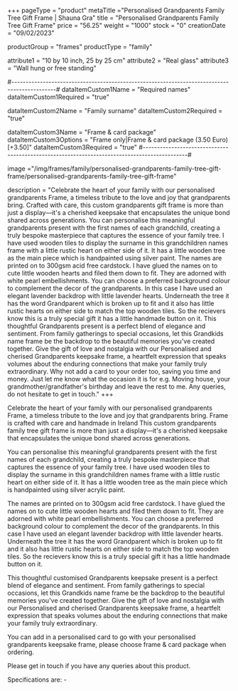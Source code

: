 +++
pageType = "product"
metaTitle ="Personalised Grandparents Family Tree Gift Frame | Shauna Gra"
title = "Personalised Grandparents Family Tree Gift Frame"
price = "56.25"
weight = "1000"
stock = "0"
creationDate = "09/02/2023"

productGroup = "frames"
productType = "family"
 
attribute1 = "10 by 10 inch, 25 by 25 cm" 
attribute2 = "Real glass"
attribute3 = "Wall hung or free standing"

#---------------------------------------------------------------------------------------------#
dataItemCustom1Name = "Required names"
dataItemCustom1Required = "true"

dataItemCustom2Name = "Family surname"
dataItemCustom2Required = "true"

dataItemCustom3Name = "Frame & card package"
dataItemCustom3Options = "Frame only|Frame & card package (3.50 Euro)[+3.50]"
dataItemCustom3Required = "true"
#---------------------------------------------------------------------------------------------#
 
image ="/img/frames/family/personalised-grandparents-family-tree-gift-frame/personalised-grandparents-family-tree-gift-frame"

description = "Celebrate the heart of your family with our personalised grandparents Frame, a timeless tribute to the love and joy that grandparents bring. Crafted with care, this custom grandparents gift frame is more than just a display—it's a cherished keepsake that encapsulates the unique bond shared across generations. You can personalise this meaningful grandparents present with the first names of each grandchild, creating a truly bespoke masterpiece that captures the essence of your family tree. I have used wooden tiles to display the surname in this grandchildren names frame with a little rustic heart on either side of it. It has a little wooden tree as the main piece which is handpainted using silver paint. The names are printed on to 300gsm acid free cardstock. I have glued the names on to cute little wooden hearts and filed them down to fit. They are adorned with white pearl embellishments. You can choose a preferred background colour to complement the decor of the grandparents. In this case I have used an elegant lavender backdrop with little lavender hearts. Underneath the tree it has the word Grandparent which is broken up to fit and it also has little rustic hearts on either side to match the top wooden tiles. So the recievers know this is a truly special gift it has a little handmade button on it. This thoughtful Grandparents present is a perfect blend of elegance and sentiment. From family gatherings to special occasions, let this Grandkids name frame be the backdrop to the beautiful memories you've created together. Give the gift of love and nostalgia with our Personalised and cherised Grandparents keepsake frame, a heartfelt expression that speaks volumes about the enduring connections that make your family truly extraordinary. Why not add a card to your order too, saving you time and money. Just let me know what the occasion it is for e.g. Moving house, your grandmother/grandfather's birthday and leave the rest to me. Any queries, do not hesitate to get in touch."
+++

Celebrate the heart of your family with our personalised grandparents Frame, a timeless tribute to the love and joy that grandparents bring. Frame is crafted with care and handmade in Ireland This custom grandparents family tree gift frame is more than just a display—it's a cherished keepsake that encapsulates the unique bond shared across generations.

You can personalise this meaningful grandparents present with the first names of each grandchild, creating a truly bespoke masterpiece that captures the essence of your family tree. I have used wooden tiles to display the surname in this grandchildren names frame with a little rustic heart on either side of it. It has a little wooden tree as the main piece which is handpainted using silver acrylic paint.

The names are printed on to 300gsm acid free cardstock. I have glued the names on to cute little wooden hearts and filed them down to fit. They are adorned with white pearl embellishments. You can choose a preferred background colour to complement the decor of the grandparents. In this case I have used an elegant lavender backdrop with little lavender hearts. Underneath the tree it has the word Grandparent which is broken up to fit and it also has little rustic hearts on either side to match the top wooden tiles. So the recievers know this is a truly special gift it has a little handmade button on it.

This thoughtful customised Grandparents keepsake present is a perfect blend of elegance and sentiment. From family gatherings to special occasions, let this Grandkids name frame be the backdrop to the beautiful memories you've created together. Give the gift of love and nostalgia with our Personalised and cherised Grandparents keepsake frame, a heartfelt expression that speaks volumes about the enduring connections that make your family truly extraordinary.

You can add in a personalised card to go with your personalised grandparents keepsake frame, please choose frame & card package when ordering.

Please get in touch if you have any queries about this product.

Specifications are: -
